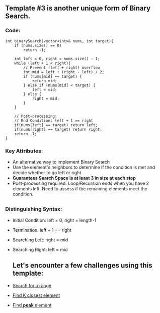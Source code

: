 ## Template #3 is another unique form of Binary Search.
### Code:
```
int binarySearch(vector<int>& nums, int target){
    if (nums.size() == 0)
        return -1;

    int left = 0, right = nums.size() - 1;
    while (left + 1 < right){
        // Prevent (left + right) overflow
        int mid = left + (right - left) / 2;
        if (nums[mid] == target) {
            return mid;
        } else if (nums[mid] < target) {
            left = mid;
        } else {
            right = mid;
        }
    }

    // Post-processing:
    // End Condition: left + 1 == right
    if(nums[left] == target) return left;
    if(nums[right] == target) return right;
    return -1;
}

```
 
### Key Attributes:

- An alternative way to implement Binary Search
- Use the element's neighbors to determine if the condition is met and decide whether to go left or right
- **Guarantees Search Space is at least 3 in size at each step**
- Post-processing required. Loop/Recursion ends when you have 2 elements left. Need to assess if the remaining elements meet the condition.
  
## 

### Distinguishing Syntax:

- Initial Condition: left = 0, right = length-1
- Termination: left + 1 == right
- Searching Left: right = mid
- Searching Right: left = mid

  ## Let's encounter a few challenges using this template:
- [Search for a range]()
- [Find K closest element]()
- [Find **peak** element]()
